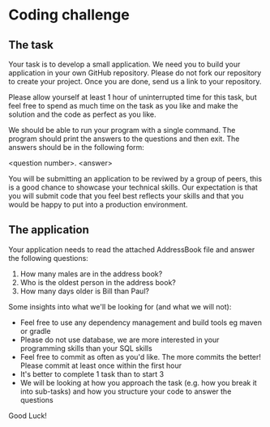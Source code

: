 # Coding challenge

## The task

Your task is to develop a small application. We need you to build your application in your own GitHub repository.  Please do not fork our repository to create your project.  Once you are done, send us a link to your repository.

Please allow yourself at least 1 hour of uninterrupted time for this task, but feel free to spend as much time on the task as you like and make the solution and the code as perfect as you like.

We should be able to run your program with a single command. The program should print the answers to the questions and then exit. The answers should be in the following form:

  \<question number\>. \<answer\> 
  
You will be submitting an application to be reviwed by a group of peers, this is a good chance to showcase your technical skills. Our expectation is that you will submit code that you feel best reflects your skills and that you would be happy to put into a production environment. 

## The application

Your application needs to read the attached AddressBook file and answer the following questions:

1. How many males are in the address book?
2. Who is the oldest person in the address book?
3. How many days older is Bill than Paul?

Some insights into what we'll be looking for (and what we will not):

- Feel free to use any dependency management and build tools eg maven or gradle
- Please do not use database, we are more interested in your programming skills than your SQL skills
- Feel free to commit as often as you'd like. The more commits the better! Please commit at least once within the first hour
- It's better to complete 1 task than to start 3
- We will be looking at how you approach the task (e.g. how you break it into sub-tasks) and how you structure your code to answer the questions

Good Luck!

